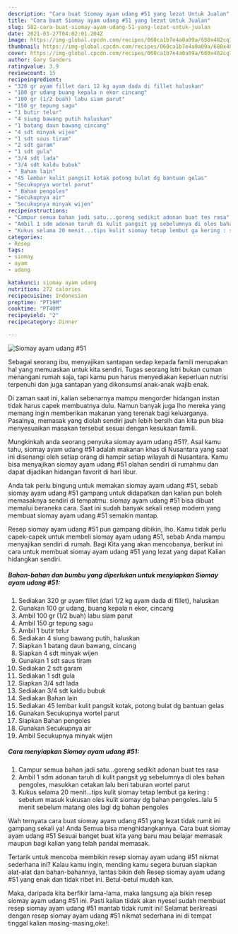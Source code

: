 ```yaml
---
description: "Cara buat Siomay ayam udang #51 yang lezat Untuk Jualan"
title: "Cara buat Siomay ayam udang #51 yang lezat Untuk Jualan"
slug: 582-cara-buat-siomay-ayam-udang-51-yang-lezat-untuk-jualan
date: 2021-03-27T04:02:01.204Z
image: https://img-global.cpcdn.com/recipes/060ca1b7e4a0a09a/680x482cq70/siomay-ayam-udang-51-foto-resep-utama.jpg
thumbnail: https://img-global.cpcdn.com/recipes/060ca1b7e4a0a09a/680x482cq70/siomay-ayam-udang-51-foto-resep-utama.jpg
cover: https://img-global.cpcdn.com/recipes/060ca1b7e4a0a09a/680x482cq70/siomay-ayam-udang-51-foto-resep-utama.jpg
author: Gary Sanders
ratingvalue: 3.9
reviewcount: 15
recipeingredient:
- "320 gr ayam fillet dari 12 kg ayam dada di fillet haluskan"
- "100 gr udang buang kepala n ekor cincang"
- "100 gr (1/2 buah) labu siam parut"
- "150 gr tepung sagu"
- "1 butir telur"
- "4 siung bawang putih haluskan"
- "1 batang daun bawang cincang"
- "4 sdt minyak wijen"
- "1 sdt saus tiram"
- "2 sdt garam"
- "1 sdt gula"
- "3/4 sdt lada"
- "3/4 sdt kaldu bubuk"
- " Bahan lain"
- "45 lembar kulit pangsit kotak potong bulat dg bantuan gelas"
- "Secukupnya wortel parut"
- " Bahan pengoles"
- "Secukupnya air"
- "Secukupnya minyak wijen"
recipeinstructions:
- "Campur semua bahan jadi satu...goreng sedikit adonan buat tes rasa"
- "Ambil 1 sdm adonan taruh di kulit pangsit yg sebelumnya di oles bahan pengoles, masukkan cetakan lalu beri taburan wortel parut"
- "Kukus selama 20 menit...tips kulit siomay tetap lembut ga kering : sebelum masuk kukusan oles kulit siomay dg bahan pengoles..lalu 5 menit sebelum matang oles lagi dg bahan pengoles"
categories:
- Resep
tags:
- siomay
- ayam
- udang

katakunci: siomay ayam udang 
nutrition: 272 calories
recipecuisine: Indonesian
preptime: "PT19M"
cooktime: "PT40M"
recipeyield: "2"
recipecategory: Dinner

---
```



![Siomay ayam udang #51](https://img-global.cpcdn.com/recipes/060ca1b7e4a0a09a/680x482cq70/siomay-ayam-udang-51-foto-resep-utama.jpg)

Sebagai seorang ibu, menyajikan santapan sedap kepada famili merupakan hal yang memuaskan untuk kita sendiri. Tugas seorang istri bukan cuman menangani rumah saja, tapi kamu pun harus menyediakan keperluan nutrisi terpenuhi dan juga santapan yang dikonsumsi anak-anak wajib enak.

Di zaman  saat ini, kalian sebenarnya mampu mengorder hidangan instan tidak harus capek membuatnya dulu. Namun banyak juga lho mereka yang memang ingin memberikan makanan yang terenak bagi keluarganya. Pasalnya, memasak yang diolah sendiri jauh lebih bersih dan kita pun bisa menyesuaikan masakan tersebut sesuai dengan kesukaan famili. 



Mungkinkah anda seorang penyuka siomay ayam udang #51?. Asal kamu tahu, siomay ayam udang #51 adalah makanan khas di Nusantara yang saat ini disenangi oleh setiap orang di hampir setiap wilayah di Nusantara. Kamu bisa menyajikan siomay ayam udang #51 olahan sendiri di rumahmu dan dapat dijadikan hidangan favorit di hari libur.

Anda tak perlu bingung untuk memakan siomay ayam udang #51, sebab siomay ayam udang #51 gampang untuk didapatkan dan kalian pun boleh memasaknya sendiri di tempatmu. siomay ayam udang #51 bisa dibuat memalui beraneka cara. Saat ini sudah banyak sekali resep modern yang membuat siomay ayam udang #51 semakin mantap.

Resep siomay ayam udang #51 pun gampang dibikin, lho. Kamu tidak perlu capek-capek untuk membeli siomay ayam udang #51, sebab Anda mampu menyajikan sendiri di rumah. Bagi Kita yang akan mencobanya, berikut ini cara untuk membuat siomay ayam udang #51 yang lezat yang dapat Kalian hidangkan sendiri.

<!--inarticleads1-->

##### Bahan-bahan dan bumbu yang diperlukan untuk menyiapkan Siomay ayam udang #51:

1. Sediakan 320 gr ayam fillet (dari 1/2 kg ayam dada di fillet), haluskan
1. Gunakan 100 gr udang, buang kepala n ekor, cincang
1. Ambil 100 gr (1/2 buah) labu siam parut
1. Ambil 150 gr tepung sagu
1. Ambil 1 butir telur
1. Sediakan 4 siung bawang putih, haluskan
1. Siapkan 1 batang daun bawang, cincang
1. Siapkan 4 sdt minyak wijen
1. Gunakan 1 sdt saus tiram
1. Sediakan 2 sdt garam
1. Sediakan 1 sdt gula
1. Siapkan 3/4 sdt lada
1. Sediakan 3/4 sdt kaldu bubuk
1. Sediakan  Bahan lain
1. Sediakan 45 lembar kulit pangsit kotak, potong bulat dg bantuan gelas
1. Gunakan Secukupnya wortel parut
1. Siapkan  Bahan pengoles
1. Gunakan Secukupnya air
1. Ambil Secukupnya minyak wijen




<!--inarticleads2-->

##### Cara menyiapkan Siomay ayam udang #51:

1. Campur semua bahan jadi satu...goreng sedikit adonan buat tes rasa
1. Ambil 1 sdm adonan taruh di kulit pangsit yg sebelumnya di oles bahan pengoles, masukkan cetakan lalu beri taburan wortel parut
1. Kukus selama 20 menit...tips kulit siomay tetap lembut ga kering : sebelum masuk kukusan oles kulit siomay dg bahan pengoles..lalu 5 menit sebelum matang oles lagi dg bahan pengoles




Wah ternyata cara buat siomay ayam udang #51 yang lezat tidak rumit ini gampang sekali ya! Anda Semua bisa menghidangkannya. Cara buat siomay ayam udang #51 Sesuai banget buat kita yang baru mau belajar memasak maupun bagi kalian yang telah pandai memasak.

Tertarik untuk mencoba membikin resep siomay ayam udang #51 nikmat sederhana ini? Kalau kamu ingin, mending kamu segera buruan siapkan alat-alat dan bahan-bahannya, lantas bikin deh Resep siomay ayam udang #51 yang enak dan tidak ribet ini. Betul-betul mudah kan. 

Maka, daripada kita berfikir lama-lama, maka langsung aja bikin resep siomay ayam udang #51 ini. Pasti kalian tiidak akan nyesel sudah membuat resep siomay ayam udang #51 mantab tidak rumit ini! Selamat berkreasi dengan resep siomay ayam udang #51 nikmat sederhana ini di tempat tinggal kalian masing-masing,oke!.

